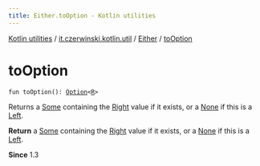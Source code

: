 ```yaml
---
title: Either.toOption - Kotlin utilities
---
```


[Kotlin utilities](../../index.html) / [it.czerwinski.kotlin.util](../index.html) / [Either](index.html) / [toOption](./to-option.html)

# toOption

`fun toOption(): `[`Option`](../-option/index.html)`<`[`R`](index.html#R)`>`

Returns a [Some](../-some/index.html) containing the [Right](../-right/index.html) value if it exists, or a [None](../-none/index.html) if this is a [Left](../-left/index.html).

**Return**
a [Some](../-some/index.html) containing the [Right](../-right/index.html) value if it exists, or a [None](../-none/index.html) if this is a [Left](../-left/index.html).

**Since**
1.3

